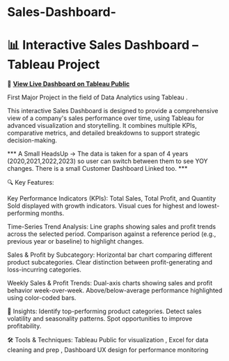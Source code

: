 # Sales-Dashboard-

# 📊 Interactive Sales Dashboard – Tableau Project
🔗 **[View Live Dashboard on Tableau Public](https://public.tableau.com/views/MajorProject1_17514805857820/SalesDashboard?:language=en-GB&:sid=&:redirect=auth&:display_count=n&:origin=viz_share_link)**  

First Major Project in the field of Data Analytics using Tableau  .

This interactive Sales Dashboard is designed to provide a comprehensive view of a company's sales performance over time, using Tableau for advanced visualization and storytelling. It combines multiple KPIs, comparative metrics, and detailed breakdowns to support strategic decision-making.

*** A Small HeadsUp -> The data is taken for a span of 4 years (2020,2021,2022,2023) so user can switch between them to see YOY changes. There is a small Customer Dashboard Linked too. ***


🔍 Key Features:

Key Performance Indicators (KPIs):
  Total Sales, Total Profit, and Quantity Sold displayed with growth indicators.
  Visual cues for highest and lowest-performing months.

Time-Series Trend Analysis:
  Line graphs showing sales and profit trends across the selected period.
  Comparison against a reference period (e.g., previous year or baseline) to highlight changes.

Sales & Profit by Subcategory:
  Horizontal bar chart comparing different product subcategories.
  Clear distinction between profit-generating and loss-incurring categories.

Weekly Sales & Profit Trends:
  Dual-axis charts showing sales and profit behavior week-over-week.
  Above/below-average performance highlighted using color-coded bars.

🎯 Insights:
  Identify top-performing product categories.
  Detect sales volatility and seasonality patterns.
  Spot opportunities to improve profitability.

🛠️ Tools & Techniques:
    Tableau Public for visualization ,
    Excel for data cleaning and prep ,
    Dashboard UX design for performance monitoring
